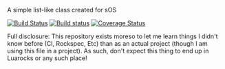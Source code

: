 A simple list-like class created for sOS

[![Build Status](https://travis-ci.org/Zee1234/List.lua.svg?branch=master)](https://travis-ci.org/Zee1234/List.lua) 
[![Build status](https://ci.appveyor.com/api/projects/status/2d97siqai1m41d41?svg=true)](https://ci.appveyor.com/project/Zee1234/list-lua) 
[![Coverage Status](https://coveralls.io/repos/github/Zee1234/List.lua/badge.svg?branch=master)](https://coveralls.io/github/Zee1234/List.lua?branch=master)

Full disclosure: This repository exists moreso to let me learn things I didn't know before (CI, Rockspec, Etc) than as an actual project (though I am using this file in a project). As such, don't expect this thing to end up in Luarocks or any such place!